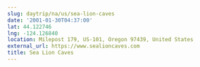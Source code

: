 ```yaml
---
slug: daytrip/na/us/sea-lion-caves
date: '2001-01-30T04:37:00'
lat: 44.122746
lng: -124.126840
location: Milepost 179, US-101, Oregon 97439, United States
external_url: https://www.sealioncaves.com
title: Sea Lion Caves
---
```



